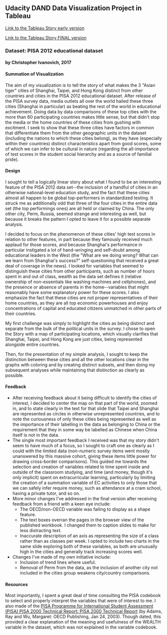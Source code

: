 
## Udacity DAND Data Visualization Project in Tableau

[Link to the Tableau Story early version](https://public.tableau.com/profile/christopher.ivan#!/vizhome/Pisa2012_1/Story1)

[Link to the Tableau Story FINAL version](https://public.tableau.com/profile/christopher.ivan#!/vizhome/Top-scoringAsiancitiesinthePISAdatasetFinalversion/Story1)


### Dataset: PISA 2012 educational dataset

#### by Christopher Ivanovich, 2017

#### Summation of Visualization
The aim of my visualization is to tell the story of what makes the 3 "Asian tiger" cities of Shanghai, Taipei, and Hong Kong distinct from other countries and cities in the PISA 2012 educational dataset. After release of the PISA survey data, media outlets all over the world hailed these three cities (Shanghai in particular) as beating the rest of the world in educational achievement. Doing data by data comparisons of these top cities with the more than 60 participating countries makes little sense, but that didn't stop the media or the home countries of these cities from gushing with excitment. I seek to show that these three cities have factors in common that differentiate them from the other geographic units in the dataset (including the nations to which these cities belong), as they have (especially within their countries) distinct characteristics apart from good scores, some of which we can infer to be cultural in nature (regarding the all-importance of test scores in the student social hierarchy and as a source of familial pride).

#### Design
I sought to tell a logically linear story about what I found to be an interesting feature of the PISA 2012 data set--the inclusion of a handful of cities in an otherwise national-level education study, and the fact that these cities almost all happen to be global top-performers in standardized testing. It struck me as additionally odd that three of the four cities in the entire data set (the top performings ones) are all held or claimed by China. The only other city, Perm, Russia, seemed strange and interesting as well, but because it breaks the pattern I opted to leave it for a possible separate analysis.

I decided to focus on the phenomenon of these cities' high test scores in relation to other features, in part because they famously received much applaud for those scores, and because Shanghai's performance in particular instigated a lot of hand-wringing and self-doubt among educational leaders in the West (the "What are we doing wrong? What can we learn from Shanghai's success?" self-questioning that received a great deal of coverage in the news). I looked for variables that seemed to distinguish these cities from other participants, such as number of hours spent in and out of class, wealth as the data set defines it (relative ownership of non-essentials like washing machines and cellphones), and the presence or absence of parents in the home--variables that might reasonably have some explanatory power for these scores. I also emphasize the fact that these cities are not proper representatives of their home countries, as they are all top economic powerhouses and enjoy concentrations of capital and educated citizens unmatched in other parts of their countries.

My first challenge was simply to highlight the cities as being distinct and separate from the bulk of the political units in the survey. I chose to open the Story with a map of participating locations, which visually clarifies that Shanghai, Taipei, and Hong Kong are just cities, being represented alongside entire countries. 

Then, for the presentation of my simple analysis, I sought to keep the distinction between these cities and all the other locations clear in the graphs with coloring and by creating distinct subsets, and then doing my subsequent analyses while maintaining that distinction as clearly as possible.

#### Feedback
- After receiving feedback about it being difficult to identify the cities of interest, I decided to center the map on that part of the world, zoomed in, and to state clearly in the text for that slide that Taipei and Shanghai are represented as circles in otherwise unrepresented countries, and to note the curiousness of only these cities being represented as well as the importance of their labelling in the data as belonging to China or the requirement that they in some way be labelled as Chinese when China itself is not in the data.
- The single most important feedback I received was that my story didn't seem to have much of a focus, so I sought to craft one as clearly as I could with the limited data (non-numeric survey items went mostly unanswered by this massive cohort, giving these items little power for drawing cross-border comparisons). This guided me towards the selection and creation of variables related to time spent inside and outside of the classroom studying, and time (and money, though it's only implicit) spent on extracurricular learning, particularly by limiting the creation of a summation variable of EC activities to only those that we can safely infer require money, such as attendance at a cram school, having a private tutor, and so on.
- More minor changes I've addressed in the final version after receiving feedback from a friend with a keen eye include:
    - The OECD/non-OECD variable was failing to display as a shape feature.
    - The text boxes overran the pages in the browser view of the published workbook. I changed them to caption slides to make for less distracting text.
    - Inaccurate description of an axis as representing the size of a class rather than as classes per week. I opted to include two charts in the same slide exploring both of these variables, as both are unusually high in the cities and generally track increasing scores well.
- Changes I've made of my own initiative include:
    - Inclusion of trend lines where useful.
    - Removal of Perm from the data, as the inclusion of another city not included in the cities group weakens city/country comparisons.

#### Resources
Most importantly, I spent a great deal of time consulting the PISA codebook to select and properly interpret the variables that were of interest to me. I also made of the [PISA Programme for International Student Assessment (PISA) PISA 2000 Technical Report: PISA 2000 Technical Report](https://books.google.com/books?id=IVdo5jhkgx4C&pg=RA1-PA66&lpg=RA1-PA66&dq=wealth+pisa+negative&source=bl&ots=UY98cTubXw&sig=vnTb7adUe41eVsBm-V_jc4eDzY8&hl=en&sa=X&ved=0ahUKEwjigdfvrbPOAhUKTSYKHRkiA2cQ6AEIHjAA#v=onepage&q=wealth%20pisa%20negative&f=false) (by Adams, Ray and Wu, Margaret: OECD Publishing, Jan 24, 2003). Though dated, this provided a clear explanation of the meaning and usefulness of the WEALTH variable in the dataset, which was not explained in the variable codebook. 

